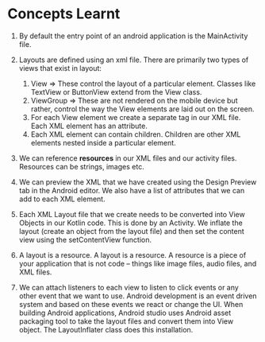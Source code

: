 # Concepts Learnt

1. By default the entry point of an android application is the MainActivity file.

2. Layouts are defined using an xml file. There are primarily two types of views that exist in layout:
    1. View => These control the layout of a particular element. Classes like TextView or ButtonView extend from the View class.
    2. ViewGroup => These are not rendered on the mobile device but rather, control the way the View elements are laid out on the screen.
    3. For each View element we create a separate tag in our XML file. Each XML element has an attribute.
    4. Each XML element can contain children. Children are other XML elements nested inside a particular element.

3. We can reference **resources** in our XML files and our activity files. Resources can be strings, images etc.

4. We can preview the XML that we have created using the Design Preview tab in the Android editor. We also have a list of attributes that we can add to each
   XML element.

5. Each XML Layout file that we create needs to be converted into View Objects in our Kotlin code. This is done by an Activity.
   We inflate the layout (create an object from the layout file) and then set the content view using the setContentView function.

6. A layout is a resource. A layout is a resource. A resource is a piece of your application that
   is not code – things like image files, audio files, and XML files.

7. We can attach listeners to each view to listen to click events or any other event that we want to use. Android development is an event driven system and based on these events we react or change
   the UI. When building Android applications, Android studio uses Android asset packaging tool to take the layout files and convert them into View object. The LayoutInflater class does this
   installation.